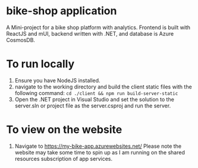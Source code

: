 # bike-shop application
A Mini-project for a bike shop platform with analytics. Frontend is built with ReactJS and mUI, backend written with .NET, and database is Azure CosmosDB. 

# To run locally
1. Ensure you have NodeJS installed.
2. navigate to the working directory and build the client static files with the following command: `cd ./client && npm run build-server-static`
3. Open the .NET project in Visual Studio and set the solution to the server.sln or project file as the server.csproj and run the server.

# To view on the website
1. Navigate to https://my-bike-app.azurewebsites.net/
Please note the website may take some time to spin up as I am running on the shared resources subscription of app services.
